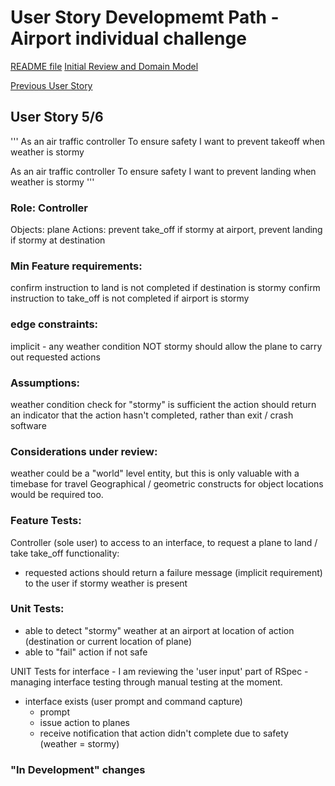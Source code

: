 # User Story Developmemt Path - Airport individual challenge
[README file](../README.md)
[Initial Review and Domain Model](initial_review.md)

[Previous User Story](dev_us4.md)  


## User Story 5/6
'''
As an air traffic controller
To ensure safety
I want to prevent takeoff when weather is stormy

As an air traffic controller
To ensure safety
I want to prevent landing when weather is stormy
'''

### Role: Controller
Objects: plane
Actions: prevent take_off if stormy at airport, prevent landing if stormy at destination

### Min Feature requirements:
confirm instruction to land is not completed if destination is stormy
confirm instruction to take_off is not completed if airport is stormy

### edge constraints:
implicit - any weather condition NOT stormy should allow the plane to carry out requested actions  

### Assumptions:
weather condition check for "stormy" is sufficient
the action should return an indicator that the action hasn't completed, rather than exit / crash software

### Considerations under review:
weather could be a "world" level entity, but this is only valuable with a timebase for travel
Geographical / geometric constructs for object locations would be required too.

### Feature Tests:
Controller (sole user) to access to an interface, to request a plane to land / take take_off
functionality:
  - requested actions should return a failure message (implicit requirement) to the user if stormy weather is present


### Unit Tests:
 - able to detect "stormy" weather at an airport at location of action (destination or current location of plane)
 - able to "fail" action if not safe

 UNIT Tests for interface - I am reviewing the 'user input' part of RSpec - managing interface testing through manual testing at the moment.
 - interface exists (user prompt and command capture)
   - prompt
   - issue action to planes
   - receive notification that action didn't complete due to safety (weather = stormy)

### "In Development" changes
